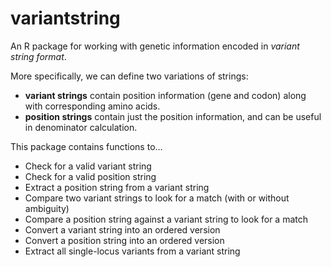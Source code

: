 
# variantstring

An R package for working with genetic information encoded in *variant string format*.

More specifically, we can define two variations of strings:

- **variant strings** contain position information (gene and codon) along with corresponding amino acids.
- **position strings** contain just the position information, and can be useful in denominator calculation.

This package contains functions to...

- Check for a valid variant string
- Check for a valid position string
- Extract a position string from a variant string
- Compare two variant strings to look for a match (with or without ambiguity)
- Compare a position string against a variant string to look for a match
- Convert a variant string into an ordered version
- Convert a position string into an ordered version
- Extract all single-locus variants from a variant string
